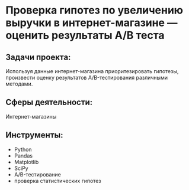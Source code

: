 # Проверка гипотез по увеличению выручки в интернет-магазине — оценить результаты A/B теста
## Задачи проекта:
Используя данные интернет-магазина приоритезировать гипотезы, произвести оценку результатов A/B-тестирования различными методами.
## Сферы деятельности:
Интернет-магазины
## Инструменты:
* Python
* Pandas
* Matplotlib
* SciPy
* A/B-тестирование
* проверка статистических гипотез
